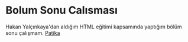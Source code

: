 # Bolum Sonu Calısması
Hakan Yalçınkaya'dan aldığım HTML eğitimi kapsamında yaptığım bölüm sonu çalışmam.
[Patika](https://www.patika.dev/tr)